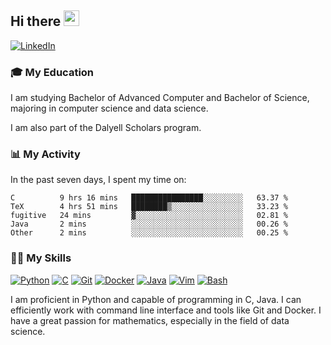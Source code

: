 ## Hi there <a href="#"><img src="https://media.giphy.com/media/hvRJCLFzcasrR4ia7z/giphy.gif" width="25px"></a>

[![LinkedIn](https://img.shields.io/badge/-LinkedIn-blue?style=social&logo=LinkedIn)](https://www.linkedin.com/in/ziao-ji)


### 🎓 My Education
     
I am studying Bachelor of Advanced Computer and Bachelor of Science, majoring in computer science and data science. 

I am also part of the Dalyell Scholars program. 


### 📊 My Activity

In the past seven days, I spent my time on:

<!--START_SECTION:waka-->

```text
C          9 hrs 16 mins   ████████████████░░░░░░░░░   63.37 %
TeX        4 hrs 51 mins   ████████▒░░░░░░░░░░░░░░░░   33.23 %
fugitive   24 mins         ▓░░░░░░░░░░░░░░░░░░░░░░░░   02.81 %
Java       2 mins          ░░░░░░░░░░░░░░░░░░░░░░░░░   00.26 %
Other      2 mins          ░░░░░░░░░░░░░░░░░░░░░░░░░   00.25 %
```

<!--END_SECTION:waka-->

### 💪🏻 My Skills

[![Python](https://img.shields.io/badge/-Python-yellow?style=flat-square&logo=Python)](#-my-skills)
[![C     ](https://img.shields.io/badge/-C-blue?style=flat-square&logo=C)](#-my-skills)
[![Git   ](https://img.shields.io/badge/-Git-grey?style=flat-square&logo=Git)](#-my-skills)
[![Docker](https://img.shields.io/badge/-Docker-grey?style=flat-square&logo=Docker)](#-my-skills)
[![Java  ](https://img.shields.io/badge/-Java-grey?style=flat-square&logo=Java)](#-my-skills)
[![Vim   ](https://img.shields.io/badge/-Vim-grey?style=flat-square&logo=Vim)](#-my-skills)
[![Bash  ](https://img.shields.io/badge/-Bash-grey?style=flat-square&)](#-my-skills)

I am proficient in Python and capable of programming in C, Java. I can efficiently work with command line interface and tools like Git and Docker. I have a great passion for mathematics, especially in the field of data science.
